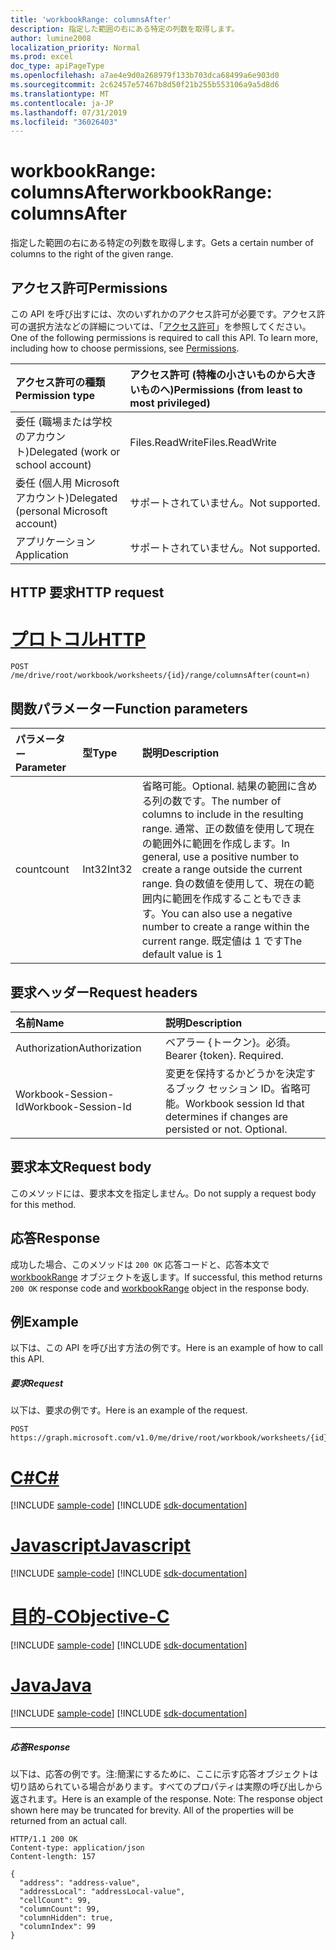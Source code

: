 ```yaml
---
title: 'workbookRange: columnsAfter'
description: 指定した範囲の右にある特定の列数を取得します。
author: lumine2008
localization_priority: Normal
ms.prod: excel
doc_type: apiPageType
ms.openlocfilehash: a7ae4e9d0a268979f133b703dca68499a6e903d0
ms.sourcegitcommit: 2c62457e57467b8d50f21b255b553106a9a5d8d6
ms.translationtype: MT
ms.contentlocale: ja-JP
ms.lasthandoff: 07/31/2019
ms.locfileid: "36026403"
---
```

# <a name="workbookrange-columnsafter"></a><span data-ttu-id="7e87b-103">workbookRange: columnsAfter</span><span class="sxs-lookup"><span data-stu-id="7e87b-103">workbookRange: columnsAfter</span></span>

<span data-ttu-id="7e87b-104">指定した範囲の右にある特定の列数を取得します。</span><span class="sxs-lookup"><span data-stu-id="7e87b-104">Gets a certain number of columns to the right of the given range.</span></span>

## <a name="permissions"></a><span data-ttu-id="7e87b-105">アクセス許可</span><span class="sxs-lookup"><span data-stu-id="7e87b-105">Permissions</span></span>
<span data-ttu-id="7e87b-p101">この API を呼び出すには、次のいずれかのアクセス許可が必要です。アクセス許可の選択方法などの詳細については、「[アクセス許可](/graph/permissions-reference)」を参照してください。</span><span class="sxs-lookup"><span data-stu-id="7e87b-p101">One of the following permissions is required to call this API. To learn more, including how to choose permissions, see [Permissions](/graph/permissions-reference).</span></span>

|<span data-ttu-id="7e87b-108">アクセス許可の種類</span><span class="sxs-lookup"><span data-stu-id="7e87b-108">Permission type</span></span>      | <span data-ttu-id="7e87b-109">アクセス許可 (特権の小さいものから大きいものへ)</span><span class="sxs-lookup"><span data-stu-id="7e87b-109">Permissions (from least to most privileged)</span></span>              |
|:--------------------|:---------------------------------------------------------|
|<span data-ttu-id="7e87b-110">委任 (職場または学校のアカウント)</span><span class="sxs-lookup"><span data-stu-id="7e87b-110">Delegated (work or school account)</span></span> | <span data-ttu-id="7e87b-111">Files.ReadWrite</span><span class="sxs-lookup"><span data-stu-id="7e87b-111">Files.ReadWrite</span></span>    |
|<span data-ttu-id="7e87b-112">委任 (個人用 Microsoft アカウント)</span><span class="sxs-lookup"><span data-stu-id="7e87b-112">Delegated (personal Microsoft account)</span></span> | <span data-ttu-id="7e87b-113">サポートされていません。</span><span class="sxs-lookup"><span data-stu-id="7e87b-113">Not supported.</span></span>    |
|<span data-ttu-id="7e87b-114">アプリケーション</span><span class="sxs-lookup"><span data-stu-id="7e87b-114">Application</span></span> | <span data-ttu-id="7e87b-115">サポートされていません。</span><span class="sxs-lookup"><span data-stu-id="7e87b-115">Not supported.</span></span> |

## <a name="http-request"></a><span data-ttu-id="7e87b-116">HTTP 要求</span><span class="sxs-lookup"><span data-stu-id="7e87b-116">HTTP request</span></span>

# <a name="httptabhttp"></a>[<span data-ttu-id="7e87b-117">プロトコル</span><span class="sxs-lookup"><span data-stu-id="7e87b-117">HTTP</span></span>](#tab/http)
<!-- { "blockType": "ignored" } -->
```http
POST /me/drive/root/workbook/worksheets/{id}/range/columnsAfter(count=n)

```

## <a name="function-parameters"></a><span data-ttu-id="7e87b-118">関数パラメーター</span><span class="sxs-lookup"><span data-stu-id="7e87b-118">Function parameters</span></span>

| <span data-ttu-id="7e87b-119">パラメーター</span><span class="sxs-lookup"><span data-stu-id="7e87b-119">Parameter</span></span>    | <span data-ttu-id="7e87b-120">型</span><span class="sxs-lookup"><span data-stu-id="7e87b-120">Type</span></span>   |<span data-ttu-id="7e87b-121">説明</span><span class="sxs-lookup"><span data-stu-id="7e87b-121">Description</span></span>|
|:---------------|:--------|:----------|
|<span data-ttu-id="7e87b-122">count</span><span class="sxs-lookup"><span data-stu-id="7e87b-122">count</span></span>|<span data-ttu-id="7e87b-123">Int32</span><span class="sxs-lookup"><span data-stu-id="7e87b-123">Int32</span></span>|<span data-ttu-id="7e87b-124">省略可能。</span><span class="sxs-lookup"><span data-stu-id="7e87b-124">Optional.</span></span> <span data-ttu-id="7e87b-125">結果の範囲に含める列の数です。</span><span class="sxs-lookup"><span data-stu-id="7e87b-125">The number of columns to include in the resulting range.</span></span> <span data-ttu-id="7e87b-126">通常、正の数値を使用して現在の範囲外に範囲を作成します。</span><span class="sxs-lookup"><span data-stu-id="7e87b-126">In general, use a positive number to create a range outside the current range.</span></span> <span data-ttu-id="7e87b-127">負の数値を使用して、現在の範囲内に範囲を作成することもできます。</span><span class="sxs-lookup"><span data-stu-id="7e87b-127">You can also use a negative number to create a range within the current range.</span></span> <span data-ttu-id="7e87b-128">既定値は 1 です</span><span class="sxs-lookup"><span data-stu-id="7e87b-128">The default value is 1</span></span>|

## <a name="request-headers"></a><span data-ttu-id="7e87b-129">要求ヘッダー</span><span class="sxs-lookup"><span data-stu-id="7e87b-129">Request headers</span></span>
| <span data-ttu-id="7e87b-130">名前</span><span class="sxs-lookup"><span data-stu-id="7e87b-130">Name</span></span>       | <span data-ttu-id="7e87b-131">説明</span><span class="sxs-lookup"><span data-stu-id="7e87b-131">Description</span></span>|
|:---------------|:----------|
| <span data-ttu-id="7e87b-132">Authorization</span><span class="sxs-lookup"><span data-stu-id="7e87b-132">Authorization</span></span>  | <span data-ttu-id="7e87b-p103">ベアラー {トークン}。必須。</span><span class="sxs-lookup"><span data-stu-id="7e87b-p103">Bearer {token}. Required.</span></span> |
| <span data-ttu-id="7e87b-135">Workbook-Session-Id</span><span class="sxs-lookup"><span data-stu-id="7e87b-135">Workbook-Session-Id</span></span>  | <span data-ttu-id="7e87b-p104">変更を保持するかどうかを決定するブック セッション ID。省略可能。</span><span class="sxs-lookup"><span data-stu-id="7e87b-p104">Workbook session Id that determines if changes are persisted or not. Optional.</span></span>|

## <a name="request-body"></a><span data-ttu-id="7e87b-138">要求本文</span><span class="sxs-lookup"><span data-stu-id="7e87b-138">Request body</span></span>
<span data-ttu-id="7e87b-139">このメソッドには、要求本文を指定しません。</span><span class="sxs-lookup"><span data-stu-id="7e87b-139">Do not supply a request body for this method.</span></span>

## <a name="response"></a><span data-ttu-id="7e87b-140">応答</span><span class="sxs-lookup"><span data-stu-id="7e87b-140">Response</span></span>
<span data-ttu-id="7e87b-141">成功した場合、このメソッドは `200 OK` 応答コードと、応答本文で [workbookRange](../resources/range.md) オブジェクトを返します。</span><span class="sxs-lookup"><span data-stu-id="7e87b-141">If successful, this method returns `200 OK` response code and [workbookRange](../resources/range.md) object in the response body.</span></span>

## <a name="example"></a><span data-ttu-id="7e87b-142">例</span><span class="sxs-lookup"><span data-stu-id="7e87b-142">Example</span></span>
<span data-ttu-id="7e87b-143">以下は、この API を呼び出す方法の例です。</span><span class="sxs-lookup"><span data-stu-id="7e87b-143">Here is an example of how to call this API.</span></span>
##### <a name="request"></a><span data-ttu-id="7e87b-144">要求</span><span class="sxs-lookup"><span data-stu-id="7e87b-144">Request</span></span>
<span data-ttu-id="7e87b-145">以下は、要求の例です。</span><span class="sxs-lookup"><span data-stu-id="7e87b-145">Here is an example of the request.</span></span>
<!--{
  "blockType": "request",
  "isComposable": true,
  "name": "workbookrange_columnsafter",
  "idempotent": true
}-->
```http
POST https://graph.microsoft.com/v1.0/me/drive/root/workbook/worksheets/{id}/range/columnsAfter(count=2)
```
# <a name="ctabcsharp"></a>[<span data-ttu-id="7e87b-146">C#</span><span class="sxs-lookup"><span data-stu-id="7e87b-146">C#</span></span>](#tab/csharp)
[!INCLUDE [sample-code](../includes/snippets/csharp/workbookrange-columnsafter-csharp-snippets.md)]
[!INCLUDE [sdk-documentation](../includes/snippets/snippets-sdk-documentation-link.md)]

# <a name="javascripttabjavascript"></a>[<span data-ttu-id="7e87b-147">Javascript</span><span class="sxs-lookup"><span data-stu-id="7e87b-147">Javascript</span></span>](#tab/javascript)
[!INCLUDE [sample-code](../includes/snippets/javascript/workbookrange-columnsafter-javascript-snippets.md)]
[!INCLUDE [sdk-documentation](../includes/snippets/snippets-sdk-documentation-link.md)]

# <a name="objective-ctabobjc"></a>[<span data-ttu-id="7e87b-148">目的-C</span><span class="sxs-lookup"><span data-stu-id="7e87b-148">Objective-C</span></span>](#tab/objc)
[!INCLUDE [sample-code](../includes/snippets/objc/workbookrange-columnsafter-objc-snippets.md)]
[!INCLUDE [sdk-documentation](../includes/snippets/snippets-sdk-documentation-link.md)]

# <a name="javatabjava"></a>[<span data-ttu-id="7e87b-149">Java</span><span class="sxs-lookup"><span data-stu-id="7e87b-149">Java</span></span>](#tab/java)
[!INCLUDE [sample-code](../includes/snippets/java/workbookrange-columnsafter-java-snippets.md)]
[!INCLUDE [sdk-documentation](../includes/snippets/snippets-sdk-documentation-link.md)]

---


##### <a name="response"></a><span data-ttu-id="7e87b-150">応答</span><span class="sxs-lookup"><span data-stu-id="7e87b-150">Response</span></span>
<span data-ttu-id="7e87b-p105">以下は、応答の例です。注:簡潔にするために、ここに示す応答オブジェクトは切り詰められている場合があります。すべてのプロパティは実際の呼び出しから返されます。</span><span class="sxs-lookup"><span data-stu-id="7e87b-p105">Here is an example of the response. Note: The response object shown here may be truncated for brevity. All of the properties will be returned from an actual call.</span></span>
<!-- {
  "blockType": "response",
  "truncated": true,
  "@odata.type": "microsoft.graph.workbookRange"
} -->
```http
HTTP/1.1 200 OK
Content-type: application/json
Content-length: 157

{
  "address": "address-value",
  "addressLocal": "addressLocal-value",
  "cellCount": 99,
  "columnCount": 99,
  "columnHidden": true,
  "columnIndex": 99
}
```
<!-- uuid: 8fcb5dbc-d5aa-4681-8e31-b001d5168d79 
2015-10-25 14:57:30 UTC -->
<!-- {
  "type": "#page.annotation",
  "description": "Example",
  "keywords": "",
  "section": "documentation",
  "tocPath": "",
  "suppressions": [
  ]
}-->
